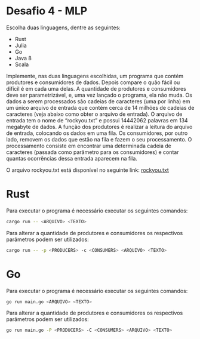 # Desafio 4 - MLP

Escolha duas linguagens, dentre as seguintes:

- Rust
- Julia
- Go
- Java 8
- Scala

Implemente, nas duas linguagens escolhidas, um programa que contém produtores e consumidores de dados. Depois compare o quão fácil ou difícil é em cada uma delas. A quantidade de produtores e consumidores deve ser parametrizável, e, uma vez lançado o programa, ela não muda. Os dados a serem processados são cadeias de caracteres (uma por linha) em um único arquivo de entrada que contém cerca de 14 milhões de cadeias de caracteres (veja abaixo como obter o arquivo de entrada). O arquivo de entrada tem o nome de “rockyou.txt” e possui 14442062 palavras em 134 megabyte de dados. A função dos produtores é realizar a leitura do arquivo de entrada, colocando os dados em uma fila. Os consumidores, por outro lado, removem os dados que estão na fila e fazem o seu processamento. O processamento consiste em encontrar uma determinada cadeia de caracteres (passada como parâmetro para os consumidores) e contar quantas ocorrências dessa entrada aparecem na fila.

O arquivo rockyou.txt está disponível no seguinte link: [rockyou.txt](https://github.com/brannondorsey/naive-hashcat/releases/download/data/rockyou.txt)

# Rust

Para executar o programa é necessário executar os seguintes comandos:

```bash
cargo run -- <ARQUIVO> <TEXTO>
```

Para alterar a quantidade de produtores e consumidores os respectivos parâmetros podem ser utilizados:

```bash
cargo run -- -p <PRODUCERS> -c <CONSUMERS> <ARQUIVO> <TEXTO>
```

# Go

Para executar o programa é necessário executar os seguintes comandos:

```bash
go run main.go <ARQUIVO> <TEXTO>
```

Para alterar a quantidade de produtores e consumidores os respectivos parâmetros podem ser utilizados:

```bash
go run main.go -P <PRODUCERS> -C <CONSUMERS> <ARQUIVO> <TEXTO>
```